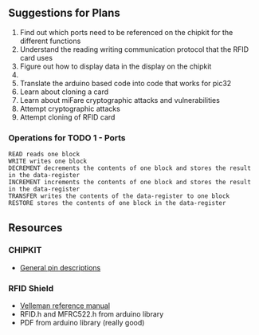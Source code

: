 ## Suggestions for Plans

1. Find out which ports need to be referenced on the chipkit for the different functions
2. Understand the reading writing communication protocol that the RFID card uses
3. Figure out how to display data in the display on the chipkit
4. 
5. Translate the arduino based code into code that works for pic32
6. Learn about cloning a card
7. Learn about miFare cryptographic attacks and vulnerabilities
8. Attempt cryptographic attacks
9. Attempt cloning of RFID card

### Operations for TODO 1 - Ports

```
READ reads one block
WRITE writes one block
DECREMENT decrements the contents of one block and stores the result
in the data-register
INCREMENT increments the contents of one block and stores the result
in the data-register
TRANSFER writes the contents of the data-register to one block
RESTORE stores the contents of one block in the data-register
```

## Resources

### CHIPKIT
 - [General pin descriptions](https://reference.digilentinc.com/chipkit_uno32/refmanual)


### RFID Shield
 - [Velleman reference manual](https://www.kjell.com/globalassets/mediaassets/745241_87046_manual_en.pdf?ref=F235D313D7)
 - RFID.h and MFRC522.h from arduino library
 - PDF from arduino library (really good)